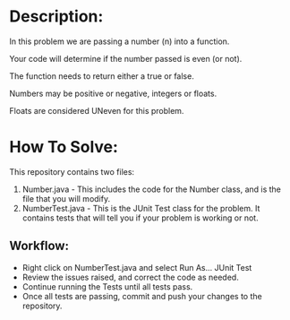 Description:
===============

In this problem we are passing a number (n) into a function.

Your code will determine if the number passed is even (or not).

The function needs to return either a true or false.

Numbers may be positive or negative, integers or floats.

Floats are considered UNeven for this problem.

How To Solve:
===============
This repository contains two files:
1. Number.java - This includes the code for the Number class, and is the file that you will modify.
1. NumberTest.java - This is the JUnit Test class for the problem. It contains tests that will tell you if your problem is working or not.

Workflow:
------------
* Right click on NumberTest.java and select Run As... JUnit Test
* Review the issues raised, and correct the code as needed.
* Continue running the Tests until all tests pass.
* Once all tests are passing, commit and push your changes to the repository.
